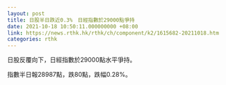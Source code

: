 ```yaml
---
layout: post
title: 日股半日跌近0.3%　日經指數於29000點爭持
date: 2021-10-18 10:50:11.000000000 +08:00
link: https://news.rthk.hk/rthk/ch/component/k2/1615682-20211018.htm
categories: rthk
---
```


日股反覆向下，日經指數於29000點水平爭持。

指數半日報28987點，跌80點，跌幅0.28%。
